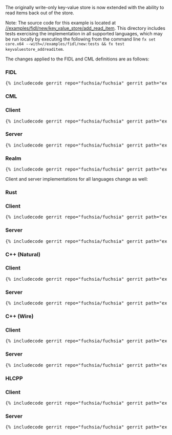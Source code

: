 The originally write-only key-value store is now extended with the
ability to read items back out of the store.

Note: The source code for this example is located at
[//examples/fidl/new/key_value_store/add_read_item](/examples/fidl/new/key_value_store/add_read_item).
This directory includes tests exercising the implementation in all supported
languages, which may be run locally by executing the following from the command
line `fx set core.x64 --with=//examples/fidl/new:tests && fx test
keyvaluestore_addreaditem`.

The changes applied to the FIDL and CML definitions are as follows:

<div>
  <devsite-selector>
    <!-- FIDL -->
    <section>
      <h3>FIDL</h3>
      <pre class="prettyprint">{% includecode gerrit_repo="fuchsia/fuchsia" gerrit_path="examples/fidl/new/key_value_store/add_read_item/fidl/key_value_store.test.fidl" highlight="6,7,8,9,10,11,12,13,14,15,16,17,18,27,28,29,30,31,32,41,42,43,44" %}</pre>
    </section>
    <!-- CML -->
    <section style="padding: 0px;">
      <h3>CML</h3>
      <devsite-selector style="margin: 0px; padding: 0px;">
        <section>
          <h3 id="key_value_store-add_read_item-cml-client">Client</h3>
          <pre class="prettyprint">{% includecode gerrit_repo="fuchsia/fuchsia" gerrit_path="examples/fidl/new/key_value_store/add_read_item/meta/client.cml" highlight="26,27,28,29,30,31,32,33" %}</pre>
        </section>
        <section>
          <h3 id="key_value_store-add_read_item-cml-server">Server</h3>
          <pre class="prettyprint">{% includecode gerrit_repo="fuchsia/fuchsia" gerrit_path="examples/fidl/new/key_value_store/add_read_item/meta/server.cml" %}</pre>
        </section>
        <section>
          <h3 id="key_value_store-add_read_item-cml-realm">Realm</h3>
          <pre class="prettyprint">{% includecode gerrit_repo="fuchsia/fuchsia" gerrit_path="examples/fidl/new/key_value_store/add_read_item/realm/meta/realm.cml" %}</pre>
        </section>
      </devsite-selector>
    </section>
  </devsite-selector>
</div>

Client and server implementations for all languages change as well:

<div>
  <devsite-selector>
    <!-- Rust -->
    <section style="padding: 0px;">
      <h3>Rust</h3>
      <devsite-selector style="margin: 0px; padding: 0px;">
        <!-- TODO(fxbug.dev/111275): Add region based highlight "add_read_item" when possible -->
        <section>
          <h3 id="key_value_store-add_read_item-rust-client">Client</h3>
          <pre class="prettyprint lang-rust">{% includecode gerrit_repo="fuchsia/fuchsia" gerrit_path="examples/fidl/new/key_value_store/add_read_item/rust/client/src/main.rs" highlight="45,46,47,48,49,50,51,52,53,54,55,56,57" %}</pre>
        </section>
        <section>
          <h3 id="key_value_store-add_read_item-rust-server">Server</h3>
          <pre class="prettyprint lang-rust">{% includecode gerrit_repo="fuchsia/fuchsia" gerrit_path="examples/fidl/new/key_value_store/add_read_item/rust/server/src/main.rs" highlight="76,77,78,79,80,81,82,83,84,85,86,87,88,89,90,91,92,93" %}</pre>
        </section>
      </devsite-selector>
    </section>
    <!-- C++ (Natural) -->
    <section style="padding: 0px;">
      <h3>C++ (Natural)</h3>
      <devsite-selector style="margin: 0px; padding: 0px;">
        <section>
          <h3 id="key_value_store-add_read_item-cpp_natural-client">Client</h3>
          <pre class="prettyprint lang-cc">{% includecode gerrit_repo="fuchsia/fuchsia" gerrit_path="examples/fidl/new/key_value_store/add_read_item/cpp_natural/TODO.md" region_tag="todo" %}</pre>
        </section>
        <section>
          <h3 id="key_value_store-add_read_item-cpp_natural-server">Server</h3>
          <pre class="prettyprint lang-cc">{% includecode gerrit_repo="fuchsia/fuchsia" gerrit_path="examples/fidl/new/key_value_store/add_read_item/cpp_natural/TODO.md" region_tag="todo" %}</pre>
        </section>
      </devsite-selector>
    </section>
    <!-- C++ (Wire) -->
    <section style="padding: 0px;">
      <h3>C++ (Wire)</h3>
      <devsite-selector style="margin: 0px; padding: 0px;">
        <section>
          <h3 id="key_value_store-add_read_item-cpp_wire-client">Client</h3>
          <pre class="prettyprint lang-cc">{% includecode gerrit_repo="fuchsia/fuchsia" gerrit_path="examples/fidl/new/key_value_store/add_read_item/cpp_wire/TODO.md" region_tag="todo" %}</pre>
        </section>
        <section>
          <h3 id="key_value_store-add_read_item-cpp_wire-server">Server</h3>
          <pre class="prettyprint lang-cc">{% includecode gerrit_repo="fuchsia/fuchsia" gerrit_path="examples/fidl/new/key_value_store/add_read_item/cpp_wire/TODO.md" region_tag="todo" %}</pre>
        </section>
      </devsite-selector>
    </section>
    <!-- HLCPP -->
    <section style="padding: 0px;">
      <h3>HLCPP</h3>
      <devsite-selector style="margin: 0px; padding: 0px;">
        <section>
          <h3 id="key_value_store-add_read_item-hlcpp-client">Client</h3>
          <pre class="prettyprint lang-cc">{% includecode gerrit_repo="fuchsia/fuchsia" gerrit_path="examples/fidl/new/key_value_store/add_read_item/hlcpp/TODO.md" region_tag="todo" %}</pre>
        </section>
        <section>
          <h3 id="key_value_store-add_read_item-hlcpp-server">Server</h3>
          <pre class="prettyprint lang-cc">{% includecode gerrit_repo="fuchsia/fuchsia" gerrit_path="examples/fidl/new/key_value_store/add_read_item/hlcpp/TODO.md" region_tag="todo" %}</pre>
        </section>
      </devsite-selector>
    </section>
  </devsite-selector>
</div>
